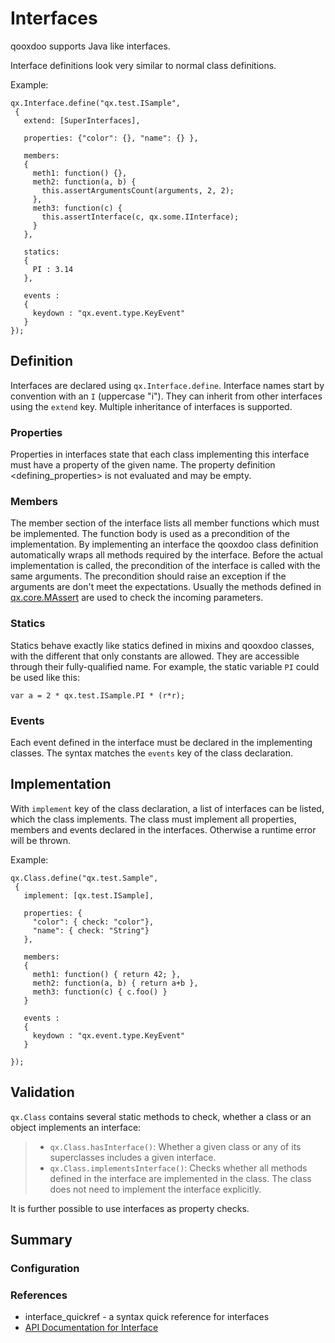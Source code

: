 Interfaces
==========

qooxdoo supports Java like interfaces.

Interface definitions look very similar to normal class definitions.

Example:

    qx.Interface.define("qx.test.ISample",
     {
       extend: [SuperInterfaces],

       properties: {"color": {}, "name": {} },

       members:
       {
         meth1: function() {},
         meth2: function(a, b) {
           this.assertArgumentsCount(arguments, 2, 2);
         },
         meth3: function(c) {
           this.assertInterface(c, qx.some.IInterface);
         }
       },

       statics:
       {
         PI : 3.14
       },

       events :
       {
         keydown : "qx.event.type.KeyEvent"
       }
    });

Definition
----------

Interfaces are declared using `qx.Interface.define`. Interface names start by convention with an `I` (uppercase "i"). They can inherit from other interfaces using the `extend` key. Multiple inheritance of interfaces is supported.

### Properties

Properties in interfaces state that each class implementing this interface must have a property of the given name. The property definition \<defining\_properties\> is not evaluated and may be empty.

### Members

The member section of the interface lists all member functions which must be implemented. The function body is used as a precondition of the implementation. By implementing an interface the qooxdoo class definition automatically wraps all methods required by the interface. Before the actual implementation is called, the precondition of the interface is called with the same arguments. The precondition should raise an exception if the arguments are don't meet the expectations. Usually the methods defined in [qx.core.MAssert](http://www.qooxdoo.org/devel/api/#qx.core.MAssert) are used to check the incoming parameters.

### Statics

Statics behave exactly like statics defined in mixins and qooxdoo classes, with the different that only constants are allowed. They are accessible through their fully-qualified name. For example, the static variable `PI` could be used like this:

    var a = 2 * qx.test.ISample.PI * (r*r);

### Events

Each event defined in the interface must be declared in the implementing classes. The syntax matches the `events` key of the class declaration.

Implementation
--------------

With `implement` key of the class declaration, a list of interfaces can be listed, which the class implements. The class must implement all properties, members and events declared in the interfaces. Otherwise a runtime error will be thrown.

Example:

    qx.Class.define("qx.test.Sample",
     {
       implement: [qx.test.ISample],

       properties: {
         "color": { check: "color"},
         "name": { check: "String"}
       },

       members:
       {
         meth1: function() { return 42; },
         meth2: function(a, b) { return a+b },
         meth3: function(c) { c.foo() }
       }

       events :
       {
         keydown : "qx.event.type.KeyEvent"
       }

    });

Validation
----------

`qx.Class` contains several static methods to check, whether a class or an object implements an interface:

> -   `qx.Class.hasInterface()`: Whether a given class or any of its superclasses includes a given interface.
> -   `qx.Class.implementsInterface()`: Checks whether all methods defined in the interface are implemented in the class. The class does not need to implement the interface explicitly.

It is further possible to use interfaces as property checks.

Summary
-------

### Configuration

### References

-   interface\_quickref - a syntax quick reference for interfaces
-   [API Documentation for Interface](http://www.qooxdoo.org/devel/api/#qx.Interface)

